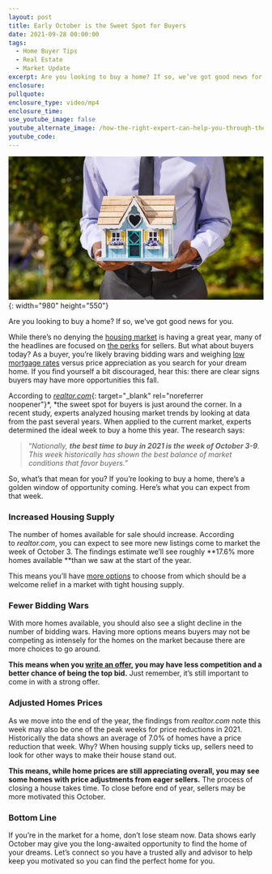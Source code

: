 ```yaml
---
layout: post
title: Early October is the Sweet Spot for Buyers
date: 2021-09-28 00:00:00
tags:
  - Home Buyer Tips
  - Real Estate
  - Market Update
excerpt: Are you looking to buy a home? If so, we’ve got good news for you.
enclosure:
pullquote:
enclosure_type: video/mp4
enclosure_time:
use_youtube_image: false
youtube_alternate_image: /how-the-right-expert-can-help-you-through-the-overwhelming-market-15.png
youtube_code:
---
```

![](/pexels-kindel-media-7578884.jpg){: width="980" height="550"}

Are you looking to buy a home? If so, we’ve got good news for you.

While there’s no denying the&nbsp;[housing market](https://www.buyandsellvero.com/blog/5-reasons-todays-housing-market-is-anything-but-normal/)&nbsp;is having a great year, many of the headlines are focused on&nbsp;[the perks](https://www.buyandsellvero.com/blog/have-you-ever-seen-a-housing-market-like-this/)&nbsp;for sellers. But what about buyers today? As a buyer, you’re likely braving bidding wars and weighing&nbsp;[low mortgage rates](https://www.buyandsellvero.com/blog/two-reasons-why-waiting-a-year-to-buy-could-cost-you/)&nbsp;versus price appreciation as you search for your dream home. If you find yourself a bit discouraged, hear this: there are clear signs buyers may have more opportunities this fall.

According to&nbsp;[*realtor.com*](https://www.realtor.com/research/best-time-to-buy-2021/){: target="_blank" rel="noreferrer noopener"}*,&nbsp;*the sweet spot for buyers is just around the corner. In a recent study, experts analyzed housing market trends by looking at data from the past several years. When applied to the current market, experts determined the ideal week to buy a home this year. The research says:

> “*Nationally,&nbsp;**the best time to buy in 2021 is the week of October 3-9**. This week historically has shown the best balance of market conditions that favor buyers.”*

So, what’s that mean for you? If you’re looking to buy a home, there’s a golden window of opportunity coming. Here’s what you can expect from that week.

### **Increased Housing Supply**

The number of homes available for sale should increase. According to&nbsp;*realtor.com*, you can expect to see more new listings come to market the week of October 3. The findings estimate we’ll see roughly&nbsp;**17\.6% more homes available&nbsp;**than we saw at the start of the year.

This means you’ll have&nbsp;[more options](https://www.buyandsellvero.com/blog/is-the-number-of-homes-for-sale-finally-growing/)&nbsp;to choose from which should be a welcome relief in a market with tight housing supply.

### **Fewer Bidding Wars**

With more homes available, you should also see a slight decline in the number of bidding wars. Having more options means buyers may not be competing as intensely for the homes on the market because there are more choices to go around.

**This means when you&nbsp;**[**write an offer**](https://www.buyandsellvero.com/blog/5-tips-for-making-your-best-offer/)**, you may have less competition and a better chance of being the top bid.**&nbsp;Just remember, it’s still important to come in with a strong offer.

### **Adjusted Homes Prices**

As we move into the end of the year, the findings from&nbsp;*realtor.com*&nbsp;note this week may also be one of the peak weeks for price reductions in 2021. Historically the data shows an average of 7.0% of homes have a price reduction that week. Why? When housing supply ticks up, sellers need to look for other ways to make their house stand out.

**This means, while home prices are still appreciating overall, you may see some homes with price adjustments from eager sellers.**&nbsp;The process of closing a house takes time. To close before end of year, sellers may be more motivated this October.

### **Bottom Line**

If you’re in the market for a home, don’t lose steam now. Data shows early October may give you the long-awaited opportunity to find the home of your dreams. Let’s connect so you have a trusted ally and advisor to help keep you motivated so you can find the perfect home for you.
